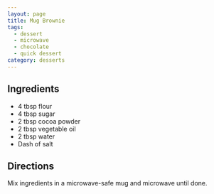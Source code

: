 ```yaml
---
layout: page
title: Mug Brownie
tags:
  - dessert
  - microwave
  - chocolate
  - quick dessert
category: desserts
---
```


## Ingredients
* 4 tbsp flour
* 4 tbsp sugar
* 2 tbsp cocoa powder
* 2 tbsp vegetable oil
* 2 tbsp water
* Dash of salt

## Directions
Mix ingredients in a microwave-safe mug and microwave until done.
